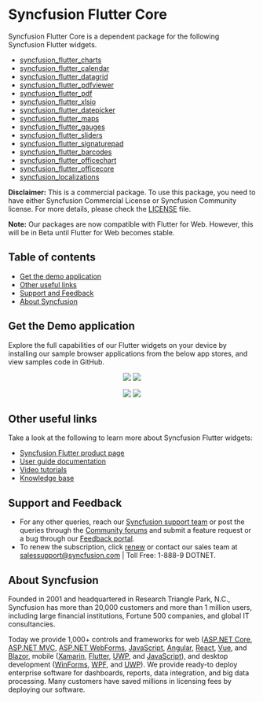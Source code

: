 # Syncfusion Flutter Core

Syncfusion Flutter Core is a dependent package for the following Syncfusion Flutter widgets.

* [syncfusion_flutter_charts](https://pub.dev/packages/syncfusion_flutter_charts)
* [syncfusion_flutter_calendar](https://pub.dev/packages/syncfusion_flutter_calendar)
* [syncfusion_flutter_datagrid](https://pub.dev/packages/syncfusion_flutter_datagrid)
* [syncfusion_flutter_pdfviewer](https://pub.dev/packages/syncfusion_flutter_pdfviewer)
* [syncfusion_flutter_pdf](https://pub.dev/packages/syncfusion_flutter_pdf)
* [syncfusion_flutter_xlsio](https://pub.dev/packages/syncfusion_flutter_xlsio)
* [syncfusion_flutter_datepicker](https://pub.dev/packages/syncfusion_flutter_datepicker)
* [syncfusion_flutter_maps](https://pub.dev/packages/syncfusion_flutter_maps)
* [syncfusion_flutter_gauges](https://pub.dev/packages/syncfusion_flutter_gauges)
* [syncfusion_flutter_sliders](https://pub.dev/packages/syncfusion_flutter_sliders)
* [syncfusion_flutter_signaturepad](https://pub.dev/packages/syncfusion_flutter_signaturepad)
* [syncfusion_flutter_barcodes](https://pub.dev/packages/syncfusion_flutter_barcodes)
* [syncfusion_flutter_officechart](https://pub.dev/packages/syncfusion_flutter_officechart)
* [syncfusion_flutter_officecore](https://pub.dev/packages/syncfusion_flutter_officecore)
* [syncfusion_localizations](https://pub.dev/packages/syncfusion_localizations)

**Disclaimer:** This is a commercial package. To use this package, you need to have either Syncfusion Commercial License or Syncfusion Community license. For more details, please check the [LICENSE](https://github.com/syncfusion/flutter-examples/blob/master/LICENSE) file.

**Note:** Our packages are now compatible with Flutter for Web. However, this will be in Beta until Flutter for Web becomes stable.

## Table of contents
- [Get the demo application](#get-the-demo-application)
- [Other useful links](#other-useful-links)
- [Support and Feedback](#support-and-feedback)
- [About Syncfusion](#about-syncfusion)

## Get the Demo application

Explore the full capabilities of our Flutter widgets on your device by installing our sample browser applications from the below app stores, and view samples code in GitHub.

<p align="center">
  <a href="https://play.google.com/store/apps/details?id=com.syncfusion.flutter.examples"><img src="https://cdn.syncfusion.com/content/images/FTControl/google-play.png"/></a>
  <a href="https://apps.apple.com/us/app/syncfusion-flutter-ui-widgets/id1475231341"><img src="https://cdn.syncfusion.com/content/images/FTControl/apple-button.png"/></a>
</p>
<p align="center">
  <a href="https://github.com/syncfusion/flutter-examples"><img src="https://cdn.syncfusion.com/content/images/FTControl/GitHub.png"/></a>
  <a href="https://flutter.syncfusion.com"><img src="https://cdn.syncfusion.com/content/images/FTControl/web_sample_browser.png"/></a>  
</p>

## Other useful links
Take a look at the following to learn more about Syncfusion Flutter widgets:

* [Syncfusion Flutter product page](https://www.syncfusion.com/flutter-widgets)
* [User guide documentation](https://help.syncfusion.com/flutter/introduction/overview)
* [Video tutorials](https://www.syncfusion.com/tutorial-videos/flutter)
* [Knowledge base](https://www.syncfusion.com/kb)

## Support and Feedback

* For any other queries, reach our [Syncfusion support team](https://www.syncfusion.com/support/directtrac/incidents/newincident) or post the queries through the [Community forums](https://www.syncfusion.com/forums) and submit a feature request or a bug through our [Feedback portal](https://www.syncfusion.com/feedback/flutter).
* To renew the subscription, click [renew](https://www.syncfusion.com/sales/products) or contact our sales team at salessupport@syncfusion.com | Toll Free: 1-888-9 DOTNET.

## About Syncfusion

Founded in 2001 and headquartered in Research Triangle Park, N.C., Syncfusion has more than 20,000 customers and more than 1 million users, including large financial institutions, Fortune 500 companies, and global IT consultancies.

Today we provide 1,000+ controls and frameworks for web ([ASP.NET Core](https://www.syncfusion.com/aspnet-core-ui-controls), [ASP.NET MVC](https://www.syncfusion.com/aspnet-mvc-ui-controls), [ASP.NET WebForms](https://www.syncfusion.com/jquery/aspnet-web-forms-ui-controls), [JavaScript](https://www.syncfusion.com/javascript-ui-controls), [Angular](https://www.syncfusion.com/angular-ui-components), [React](https://www.syncfusion.com/react-ui-components), [Vue](https://www.syncfusion.com/vue-ui-components), and [Blazor](https://www.syncfusion.com/blazor-components), mobile ([Xamarin](https://www.syncfusion.com/xamarin-ui-controls), [Flutter](https://www.syncfusion.com/flutter-widgets), [UWP](https://www.syncfusion.com/uwp-ui-controls), and [JavaScript](https://www.syncfusion.com/javascript-ui-controls)), and desktop development ([WinForms](https://www.syncfusion.com/winforms-ui-controls), [WPF](https://www.syncfusion.com/wpf-ui-controls), and [UWP](https://www.syncfusion.com/uwp-ui-controls)). We provide ready-to deploy enterprise software for dashboards, reports, data integration, and big data processing. Many customers have saved millions in licensing fees by deploying our software.
